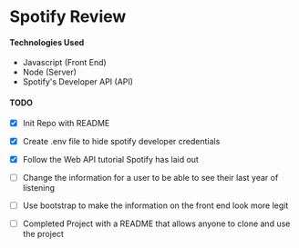 # Spotify Review


#### Technologies Used
- Javascript (Front End)
- Node (Server)
- Spotify's Developer API (API)

#### TODO
- [x] Init Repo with README
- [x] Create .env file to hide spotify developer credentials 
- [x] Follow the Web API tutorial Spotify has laid out
- [ ] Change the information for a user to be able to see their last year of listening
- [ ] Use bootstrap to make the information on the front end look more legit
- [ ] Completed Project with a README that allows anyone to clone and use the project

